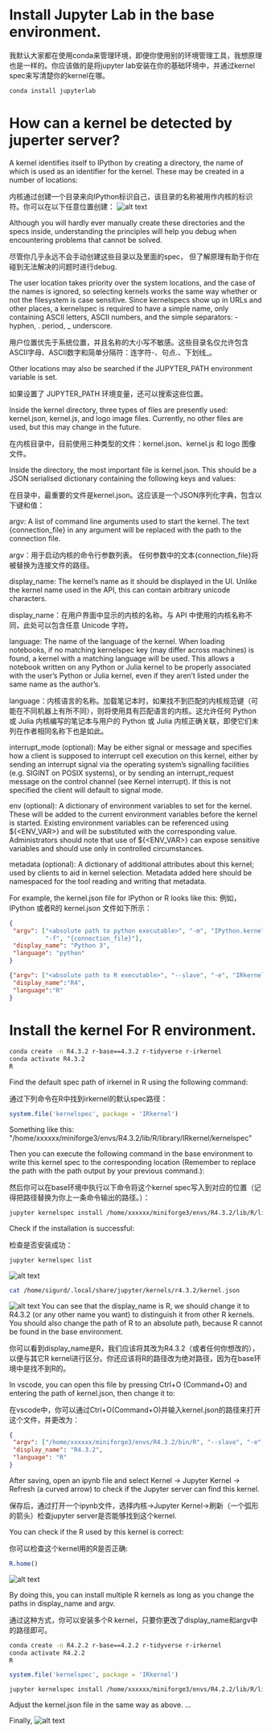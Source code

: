 # Install Jupyter Lab in the base environment.
我默认大家都在使用conda来管理环境，即便你使用别的环境管理工具，我想原理也是一样的。你应该做的是将jupyter lab安装在你的基础环境中，并通过kernel spec来写清楚你的kernel在哪。

```bash
conda install jupyterlab
```

# How can a kernel be detected by juperter server?


A kernel identifies itself to IPython by creating a directory, the name of which is used as an identifier for the kernel. These may be created in a number of locations:

内核通过创建一个目录来向IPython标识自己，该目录的名称被用作内核的标识符。你可以在以下任意位置创建：
![alt text](image.png)

Although you will hardly ever manually create these directories and the specs inside, understanding the principles will help you debug when encountering problems that cannot be solved.

尽管你几乎永远不会手动创建这些目录以及里面的spec， 但了解原理有助于你在碰到无法解决的问题时进行debug.

The user location takes priority over the system locations, and the case of the names is ignored, so selecting kernels works the same way whether or not the filesystem is case sensitive. Since kernelspecs show up in URLs and other places, a kernelspec is required to have a simple name, only containing ASCII letters, ASCII numbers, and the simple separators: - hyphen, . period, _ underscore.

用户位置优先于系统位置，并且名称的大小写不敏感。这些目录名仅允许包含ASCII字母、ASCII数字和简单分隔符：连字符-、句点.、下划线_。

Other locations may also be searched if the JUPYTER_PATH environment variable is set.

如果设置了 JUPYTER_PATH 环境变量，还可以搜索这些位置。

Inside the kernel directory, three types of files are presently used: kernel.json, kernel.js, and logo image files. Currently, no other files are used, but this may change in the future.

在内核目录中，目前使用三种类型的文件：kernel.json、kernel.js 和 logo 图像文件。

Inside the directory, the most important file is kernel.json. This should be a JSON serialised dictionary containing the following keys and values:

在目录中，最重要的文件是kernel.json。这应该是一个JSON序列化字典，包含以下键和值：

argv: A list of command line arguments used to start the kernel. The text {connection_file} in any argument will be replaced with the path to the connection file.

argv：用于启动内核的命令行参数列表。 任何参数中的文本{connection_file}将被替换为连接文件的路径。

display_name: The kernel’s name as it should be displayed in the UI. Unlike the kernel name used in the API, this can contain arbitrary unicode characters.

display_name：在用户界面中显示的内核的名称。与 API 中使用的内核名称不同，此处可以包含任意 Unicode 字符。

language: The name of the language of the kernel. When loading notebooks, if no matching kernelspec key (may differ across machines) is found, a kernel with a matching language will be used. This allows a notebook written on any Python or Julia kernel to be properly associated with the user’s Python or Julia kernel, even if they aren’t listed under the same name as the author’s.

language：内核语言的名称。加载笔记本时，如果找不到匹配的内核规范键（可能在不同机器上有所不同），则将使用具有匹配语言的内核。这允许任何 Python 或 Julia 内核编写的笔记本与用户的 Python 或 Julia 内核正确关联，即使它们未列在作者相同名称下也是如此。

interrupt_mode (optional): May be either signal or message and specifies how a client is supposed to interrupt cell execution on this kernel, either by sending an interrupt signal via the operating system’s signalling facilities (e.g. SIGINT on POSIX systems), or by sending an interrupt_request message on the control channel (see Kernel interrupt). If this is not specified the client will default to signal mode.

env (optional): A dictionary of environment variables to set for the kernel. These will be added to the current environment variables before the kernel is started. Existing environment variables can be referenced using ${<ENV_VAR>} and will be substituted with the corresponding value. Administrators should note that use of ${<ENV_VAR>} can expose sensitive variables and should use only in controlled circumstances.

metadata (optional): A dictionary of additional attributes about this kernel; used by clients to aid in kernel selection. Metadata added here should be namespaced for the tool reading and writing that metadata.

For example, the kernel.json file for IPython or R looks like this:
例如，IPython 或者R的 kernel.json 文件如下所示：

```json
{
 "argv": ["<absolute path to python executable>", "-m", "IPython.kernel",
          "-f", "{connection_file}"],
 "display_name": "Python 3",
 "language": "python"
}
```

```json
{"argv": ["<absolute path to R executable>", "--slave", "-e", "IRkernel::main()", "--args", "{connection_file}"],
 "display_name":"R4",
 "language":"R"
}
```

# Install the kernel For R environment.

```bash
conda create -n R4.3.2 r-base==4.3.2 r-tidyverse r-irkernel
conda activate R4.3.2
R
```

Find the default spec path of irkernel in R using the following command:

通过下列命令在R中找到irkernel的默认spec路径：

```R
system.file('kernelspec', package = 'IRkernel')
```
Something like this:
"/home/xxxxxx/miniforge3/envs/R4.3.2/lib/R/library/IRkernel/kernelspec"

Then you can execute the following command in the base environment to write this kernel spec to the corresponding location (Remember to replace the path with the path output by your previous command.):

然后你可以在base环境中执行以下命令将这个kernel spec写入到对应的位置（记得把路径替换为你上一条命令输出的路径。）：

```bash
jupyter kernelspec install /home/xxxxxx/miniforge3/envs/R4.3.2/lib/R/library/IRkernel/kernelspec --name 'R4.3.2' --user
```
Check if the installation is successful:

检查是否安装成功：
```bash
jupyter kernelspec list
```
![alt text](image-1.png)

```bash
cat /home/sigurd/.local/share/jupyter/kernels/r4.3.2/kernel.json
```
![alt text](image-2.png)
You can see that the display_name is R, we should change it to R4.3.2 (or any other name you want) to distinguish it from other R kernels. You should also change the path of R to an absolute path, because R cannot be found in the base environment.

你可以看到display_name是R，我们应该将其改为R4.3.2（或者任何你想改的），以便与其它R kernel进行区分。你还应该将R的路径改为绝对路径，因为在base环境中是找不到R的。

In vscode, you can open this file by pressing Ctrl+O (Command+O) and entering the path of kernel.json, then change it to:

在vscode中，你可以通过Ctrl+O(Command+O)并输入kernel.json的路径来打开这个文件，并更改为：
```json
{
 "argv": ["/home/xxxxxx/miniforge3/envs/R4.3.2/bin/R", "--slave", "-e", "IRkernel::main()", "--args", "{connection_file}"],
 "display_name": "R4.3.2",
 "language": "R"
}
```
After saving, open an ipynb file and select Kernel -> Jupyter Kernel -> Refresh (a curved arrow) to check if the Jupyter server can find this kernel.

保存后，通过打开一个ipynb文件，选择内核->Jupyter Kernel->刷新（一个弧形的箭头）检查jupyter server是否能够找到这个kernel.

You can check if the R used by this kernel is correct:

你可以检查这个kernel用的R是否正确:
```R
R.home()
```

![alt text](image-3.png)

By doing this, you can install multiple R kernels as long as you change the paths in display_name and argv.

通过这种方式，你可以安装多个R kernel，只要你更改了display_name和argv中的路径即可。
```bash
conda create -n R4.2.2 r-base==4.2.2 r-tidyverse r-irkernel
conda activate R4.2.2
R
```
```R
system.file('kernelspec', package = 'IRkernel')
```
```bash
jupyter kernelspec install /home/xxxxxx/miniforge3/envs/R4.2.2/lib/R/library/IRkernel/kernelspec --name 'R4.2.2' --user
```
Adjust the kernel.json file in the same way as above.
...

Finally,
![alt text](image-4.png)
